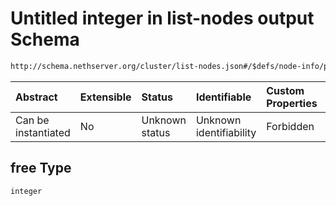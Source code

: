 # Untitled integer in list-nodes output Schema

```txt
http://schema.nethserver.org/cluster/list-nodes.json#/$defs/node-info/properties/memory/properties/free
```



| Abstract            | Extensible | Status         | Identifiable            | Custom Properties | Additional Properties | Access Restrictions | Defined In                                                          |
| :------------------ | :--------- | :------------- | :---------------------- | :---------------- | :-------------------- | :------------------ | :------------------------------------------------------------------ |
| Can be instantiated | No         | Unknown status | Unknown identifiability | Forbidden         | Allowed               | none                | [list-nodes.json\*](cluster/list-nodes.json "open original schema") |

## free Type

`integer`
